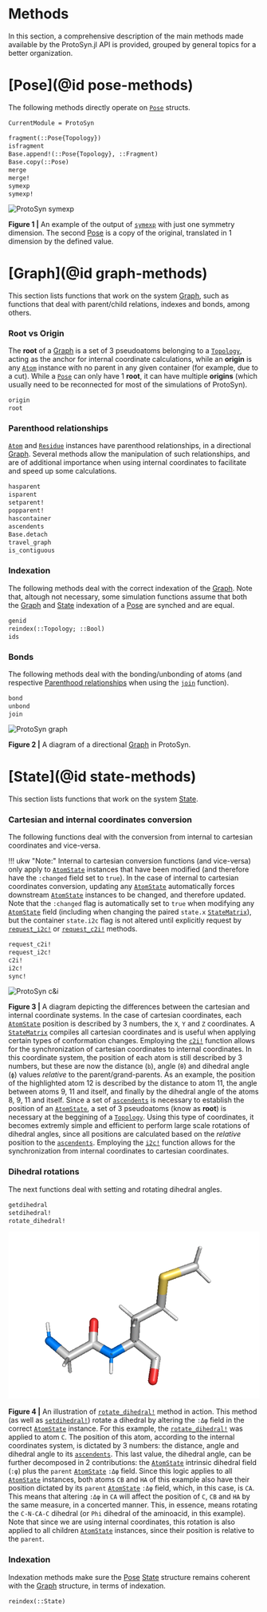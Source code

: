 # Methods

In this section, a comprehensive description of the main methods made available by the ProtoSyn.jl API is provided, grouped by general topics for a better organization.

# [Pose](@id pose-methods)

The following methods directly operate on [`Pose`](@ref) structs.

```@meta
CurrentModule = ProtoSyn
```

```@docs
fragment(::Pose{Topology})
isfragment
Base.append!(::Pose{Topology}, ::Fragment)
Base.copy(::Pose)
merge
merge!
symexp
symexp!
```

![ProtoSyn symexp](../../assets/ProtoSyn-symexp.png)

**Figure 1 |** An example of the output of [`symexp`](@ref) with just one symmetry dimension. The second [Pose](@ref) is a copy of the original, translated in 1 dimension by the defined value.


# [Graph](@id graph-methods)

This section lists functions that work on the system [Graph](@ref), such as functions that deal with parent/child relations, indexes and bonds, among
others.

### Root vs Origin

The __root__ of a [Graph](@ref) is a set of 3 pseudoatoms belonging to a [`Topology`](@ref), acting as the anchor for internal coordinate calculations, while an __origin__ is any [`Atom`](@ref) instance with no parent in any given container (for example, due to a cut). While a [`Pose`](@ref) can only have 1 __root__, it can have multiple __origins__ (which usually need to be reconnected for most of the simulations of ProtoSyn).

```@docs
origin
root
```

### Parenthood relationships

[`Atom`](@ref) and [`Residue`](@ref) instances have parenthood relationships, in a directional [Graph](@ref). Several methods allow the manipulation of such relationships, and are of additional importance when using internal coordinates to facilitate and speed up some calculations.

```@docs
hasparent
isparent
setparent!
popparent!
hascontainer
ascendents
Base.detach
travel_graph
is_contiguous
```

### Indexation

The following methods deal with the correct indexation of the [Graph](@ref). Note that, altough not necessary, some simulation functions assume that both the [Graph](@ref) and [State](@ref) indexation of a [Pose](@ref) are synched and are equal.

```@docs
genid
reindex(::Topology; ::Bool)
ids
```

### Bonds

The following methods deal with the bonding/unbonding of atoms (and respective
[Parenthood relationships](@ref) when using the [`join`](@ref) function).

```@docs
bond
unbond
join
```


![ProtoSyn graph](../../assets/ProtoSyn-graph2.png)

**Figure 2 |** A diagram of a directional [Graph](@ref) in ProtoSyn.

# [State](@id state-methods)

This section lists functions that work on the system [State](@ref).

### Cartesian and internal coordinates conversion

The following functions deal with the conversion from internal to cartesian
coordinates and vice-versa.

!!! ukw "Note:"
    Internal to cartesian conversion functions (and vice-versa) only apply to
    [`AtomState`](@ref) instances that have been modified (and therefore have
    the `:changed` field set to `true`). In the case of internal to cartesian
    coordinates conversion, updating any [`AtomState`](@ref) automatically
    forces downstream [`AtomState`](@ref) instances to be changed, and therefore
    updated. Note that the `:changed` flag is automatically set to `true` when
    modifying any [`AtomState`](@ref) field (including when changing the paired
    `state.x` [`StateMatrix`](@ref)), but the container `state.i2c` flag is not altered until explicitly request by [`request_i2c!`](@ref) or [`request_c2i!`](@ref) methods.

```@docs
request_c2i!
request_i2c!
c2i!
i2c!
sync!
```

![ProtoSyn c&i](../../assets/ProtoSyn-c&i.png)

**Figure 3 |** A diagram depicting the differences between the cartesian and internal coordinate systems. In the case of cartesian coordinates, each [`AtomState`](@ref) position is described by 3 numbers, the `X`, `Y` and `Z` coordinates. A [`StateMatrix`](@ref) compiles all cartesian coordinates and is useful when applying certain types of conformation changes. Employing the [`c2i!`](@ref) function allows for the synchronization of cartesian coordinates to internal coordinates. In this coordinate system, the position of each atom is still described by 3 numbers, but these are now the distance (`b`), angle (`θ`) and dihedral angle (`ϕ`) values _relative_ to the parent/grand-parents. As an example, the position of the highlighted atom 12 is described by the distance to atom 11, the angle between atoms 9, 11 and itself, and finally by the dihedral angle of the atoms 8, 9, 11 and itself. Since a set of [`ascendents`](@ref) is necessary to establish the position of an [`AtomState`](@ref), a set of 3 pseudoatoms (know as **root**) is necessary at the beggining of a [`Topology`](@ref). Using this type of coordinates, it becomes extremly simple and efficient to perform large scale rotations of dihedral angles, since all positions are calculated based on the _relative_ position to the [`ascendents`](@ref). Employing the [`i2c!`](@ref) function allows for the synchronization from internal coordinates to cartesian coordinates.

### Dihedral rotations

The next functions deal with setting and rotating dihedral angles.

```@docs
getdihedral
setdihedral!
rotate_dihedral!
```

![ProtoSyn c&i](../../assets/ProtoSyn-dihedral-rotation.gif)

**Figure 4 |** An illustration of [`rotate_dihedral!`](@ref) method in action. This method (as well as [`setdihedral!`](@ref)) rotate a dihedral by altering the `:Δφ` field in the correct [`AtomState`](@ref) instance. For this example,
the [`rotate_dihedral!`](@ref) was applied to atom `C`. The position of this atom, according to the internal coordinates system, is dictated by 3 numbers: the distance, angle and dihedral angle to its [`ascendents`](@ref). This last value, the dihedral angle, can be further decomposed in 2 contributions: the [`AtomState`](@ref) intrinsic dihedral field (`:φ`) plus the `parent` [`AtomState`](@ref) `:Δφ` field. Since this logic applies to all [`AtomState`](@ref) instances, both atoms `CB` and `HA` of this example also have their position dictated by its `parent` [`AtomState`](@ref) `:Δφ` field, which, in this case, is `CA`. This means that altering `:Δφ` in `CA` will affect the position of `C`, `CB` and `HA` by the same measure, in a concerted manner. This, in essence, means rotating the `C-N-CA-C` dihedral (or `Phi` dihedral of the aminoacid, in this example). Note that since we are using internal coordinates, this rotation is also applied to all children [`AtomState`](@ref) instances, since their position is relative to the `parent`.

### Indexation

Indexation methods make sure the [Pose](@ref) [State](@ref) structure remains coherent with the [Graph](@ref) structure, in terms of indexation.

```@docs
reindex(::State)
```